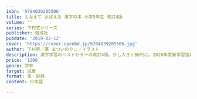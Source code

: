 ```yaml
---
isbn: '9784039205506'
title: となえて おぼえる 漢字の本 小学5年生 改訂4版
volume: ''
series: 下村式シリーズ
publisher: 偕成社
pubdate: '2019-02-12'
cover: 'https://cover.openbd.jp/9784039205506.jpg'
author: 下村昇／著 まついのりこ／イラスト
description: 漢字学習のベストセラーの改訂4版。少し大きくB6判に。2020年度新学習指導要領対応。小学5年生で習う漢字193字を学習。
price: '1200'
genre: 学参
target: 児童
format: 事・辞典
content: 日本語

---
```

